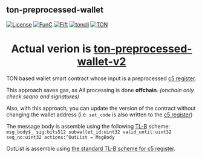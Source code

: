 ## ton-preprocessed-wallet

[![License](https://img.shields.io/badge/license-MIT-brightgreen)](https://opensource.org/licenses/MIT)
[![FunC](https://img.shields.io/badge/made%20with-FunC-brightgreen)](https://ton.org/docs/#/func)
[![Fift](https://img.shields.io/badge/made%20with-Fift-brightgreen)](https://newton-blockchain.github.io/docs/fiftbase.pdf)
[![toncli](https://img.shields.io/badge/for%20use%20with-toncli-brightgreen)](https://github.com/disintar/toncli)
[![TON](https://img.shields.io/badge/based%20on-TON-blue)](https://ton.org/)

<center><h1>Actual verion is <a href="https://github.com/pyAndr3w/ton-preprocessed-wallet-v2">ton-preprocessed-wallet-v2</a></h1></center>

TON based wallet smart contract whose input is a preprocessed [c5 register](https://ton.org/docs/tvm.pdf#page=11).

This approach saves gas, as All processing is done **offchain**. _(onchain only check seqno and signatures)_

Also, with this approach, you can update the version of the contract without changing the wallet address (i.e. `set_code` is also written to the [c5 register](https://ton.org/docs/tvm.pdf#page=11))

The message body is assemble using the following [TL-B](https://github.com/tonstack/ton-docs/blob/main/TL-B/README.md) scheme:\
`msg_body$_ sig:bits512 subwallet_id:uint32 valid_until:uint32 seq_no:uint32 actions:^OutList = MsgBody`

OutList is assemble using [the standard TL-B scheme for c5 register](https://github.com/newton-blockchain/ton/blob/master/crypto/block/block.tlb#L368:L381).
